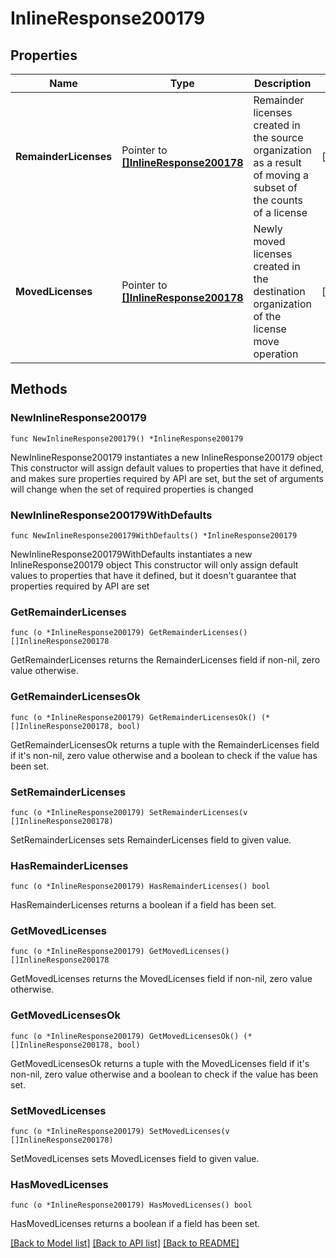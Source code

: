 # InlineResponse200179

## Properties

Name | Type | Description | Notes
------------ | ------------- | ------------- | -------------
**RemainderLicenses** | Pointer to [**[]InlineResponse200178**](InlineResponse200178.md) | Remainder licenses created in the source organization as a result of moving a subset of the counts of a license | [optional] 
**MovedLicenses** | Pointer to [**[]InlineResponse200178**](InlineResponse200178.md) | Newly moved licenses created in the destination organization of the license move operation | [optional] 

## Methods

### NewInlineResponse200179

`func NewInlineResponse200179() *InlineResponse200179`

NewInlineResponse200179 instantiates a new InlineResponse200179 object
This constructor will assign default values to properties that have it defined,
and makes sure properties required by API are set, but the set of arguments
will change when the set of required properties is changed

### NewInlineResponse200179WithDefaults

`func NewInlineResponse200179WithDefaults() *InlineResponse200179`

NewInlineResponse200179WithDefaults instantiates a new InlineResponse200179 object
This constructor will only assign default values to properties that have it defined,
but it doesn't guarantee that properties required by API are set

### GetRemainderLicenses

`func (o *InlineResponse200179) GetRemainderLicenses() []InlineResponse200178`

GetRemainderLicenses returns the RemainderLicenses field if non-nil, zero value otherwise.

### GetRemainderLicensesOk

`func (o *InlineResponse200179) GetRemainderLicensesOk() (*[]InlineResponse200178, bool)`

GetRemainderLicensesOk returns a tuple with the RemainderLicenses field if it's non-nil, zero value otherwise
and a boolean to check if the value has been set.

### SetRemainderLicenses

`func (o *InlineResponse200179) SetRemainderLicenses(v []InlineResponse200178)`

SetRemainderLicenses sets RemainderLicenses field to given value.

### HasRemainderLicenses

`func (o *InlineResponse200179) HasRemainderLicenses() bool`

HasRemainderLicenses returns a boolean if a field has been set.

### GetMovedLicenses

`func (o *InlineResponse200179) GetMovedLicenses() []InlineResponse200178`

GetMovedLicenses returns the MovedLicenses field if non-nil, zero value otherwise.

### GetMovedLicensesOk

`func (o *InlineResponse200179) GetMovedLicensesOk() (*[]InlineResponse200178, bool)`

GetMovedLicensesOk returns a tuple with the MovedLicenses field if it's non-nil, zero value otherwise
and a boolean to check if the value has been set.

### SetMovedLicenses

`func (o *InlineResponse200179) SetMovedLicenses(v []InlineResponse200178)`

SetMovedLicenses sets MovedLicenses field to given value.

### HasMovedLicenses

`func (o *InlineResponse200179) HasMovedLicenses() bool`

HasMovedLicenses returns a boolean if a field has been set.


[[Back to Model list]](../README.md#documentation-for-models) [[Back to API list]](../README.md#documentation-for-api-endpoints) [[Back to README]](../README.md)


